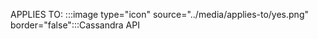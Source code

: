 APPLIES TO: :::image type="icon" source="../media/applies-to/yes.png" border="false":::Cassandra API